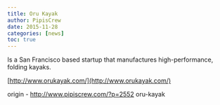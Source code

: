```yaml
---
title: Oru Kayak
author: PipisCrew
date: 2015-11-28
categories: [news]
toc: true
---
```


Is a San Francisco based startup that manufactures high-performance, folding kayaks.

[http://www.orukayak.com/](http://www.orukayak.com/)

origin - http://www.pipiscrew.com/?p=2552 oru-kayak